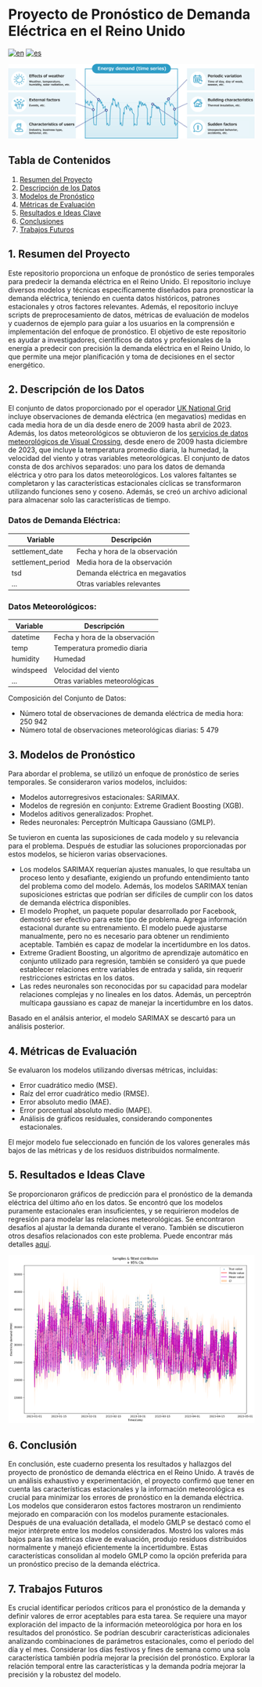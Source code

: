 # Proyecto de Pronóstico de Demanda Eléctrica en el Reino Unido
[![en](https://img.shields.io/badge/lang-en-red.svg)](https://github.com/avillalon-dev/Forecasting.ElectricityDemand.UK/blob/master/README.md)
[![es](https://img.shields.io/badge/lang-es-blue.svg)](https://github.com/avillalon-dev/Forecasting.ElectricityDemand.UK/blob/master/README.es.md)

![Problem](images/edf_ts.png)

## Tabla de Contenidos
1. [Resumen del Proyecto](#resumen-del-proyecto)
2. [Descripción de los Datos](#descripcion-de-los-datos)
3. [Modelos de Pronóstico](#modelos-de-pronostico)
4. [Métricas de Evaluación](#metricas-de-evaluacion)
5. [Resultados e Ideas Clave](#resultados-e-ideas-clave)
6. [Conclusiones](#conclusiones)
7. [Trabajos Futuros](#trabajo-futuro)

## 1. Resumen del Proyecto <a name="resumen-del-proyecto"></a>
Este repositorio proporciona un enfoque de pronóstico de series temporales para predecir la demanda eléctrica en el Reino Unido. El repositorio incluye diversos modelos y técnicas específicamente diseñados para pronosticar la demanda eléctrica, teniendo en cuenta datos históricos, patrones estacionales y otros factores relevantes. Además, el repositorio incluye scripts de preprocesamiento de datos, métricas de evaluación de modelos y cuadernos de ejemplo para guiar a los usuarios en la comprensión e implementación del enfoque de pronóstico. El objetivo de este repositorio es ayudar a investigadores, científicos de datos y profesionales de la energía a predecir con precisión la demanda eléctrica en el Reino Unido, lo que permite una mejor planificación y toma de decisiones en el sector energético.

## 2. Descripción de los Datos <a name="descripcion-de-los-datos"></a>
El conjunto de datos proporcionado por el operador [UK National Grid](https://data.nationalgrideso.com) incluye observaciones de demanda eléctrica (en megavatios) medidas en cada media hora de un día desde enero de 2009 hasta abril de 2023. Además, los datos meteorológicos se obtuvieron de los [servicios de datos meteorológicos de Visual Crossing](https://www.visualcrossing.com/weather/weather-data-services), desde enero de 2009 hasta diciembre de 2023, que incluye la temperatura promedio diaria, la humedad, la velocidad del viento y otras variables meteorológicas. 
El conjunto de datos consta de dos archivos separados: uno para los datos de demanda eléctrica y otro para los datos meteorológicos. 
Los valores faltantes se completaron y las características estacionales cíclicas se transformaron utilizando funciones seno y coseno. Además, se creó un archivo adicional para almacenar solo las características de tiempo.

### Datos de Demanda Eléctrica:
| Variable          | Descripción                        |
|-------------------|------------------------------------|
| settlement_date   | Fecha y hora de la observación      |
| settlement_period | Media hora de la observación       |
| tsd               | Demanda eléctrica en megavatios    |
| ...               | Otras variables relevantes         |

### Datos Meteorológicos:
| Variable          | Descripción                        |
|-------------------|------------------------------------|
| datetime          | Fecha y hora de la observación      |
| temp              | Temperatura promedio diaria        |
| humidity          | Humedad                            |
| windspeed         | Velocidad del viento               |
| ...               | Otras variables meteorológicas     |

Composición del Conjunto de Datos:
- Número total de observaciones de demanda eléctrica de media hora: 250 942
- Número total de observaciones meteorológicas diarias: 5 479

## 3. Modelos de Pronóstico <a name="modelos-de-pronostico"></a>
Para abordar el problema, se utilizó un enfoque de pronóstico de series temporales. Se consideraron varios modelos, incluidos:
- Modelos autorregresivos estacionales: SARIMAX.
- Modelos de regresión en conjunto: Extreme Gradient Boosting (XGB).
- Modelos aditivos generalizados: Prophet.
- Redes neuronales: Perceptrón Multicapa Gaussiano (GMLP).

Se tuvieron en cuenta las suposiciones de cada modelo y su relevancia para el problema. Después de estudiar las soluciones proporcionadas por estos modelos, se hicieron varias observaciones.

- Los modelos SARIMAX requerían ajustes manuales, lo que resultaba un proceso lento y desafiante, exigiendo un profundo entendimiento tanto del problema como del modelo. Además, los modelos SARIMAX tenían suposiciones estrictas que podrían ser difíciles de cumplir con los datos de demanda eléctrica disponibles.
- El modelo Prophet, un paquete popular desarrollado por Facebook, demostró ser efectivo para este tipo de problema. Agrega información estacional durante su entrenamiento. El modelo puede ajustarse manualmente, pero no es necesario para obtener un rendimiento aceptable. También es capaz de modelar la incertidumbre en los datos.
- Extreme Gradient Boosting, un algoritmo de aprendizaje automático en conjunto utilizado para regresión, también se consideró ya que puede establecer relaciones entre variables de entrada y salida, sin requerir restricciones estrictas en los datos.
- Las redes neuronales son reconocidas por su capacidad para modelar relaciones complejas y no lineales en los datos. Además, un perceptrón multicapa gaussiano es capaz de manejar la incertidumbre en los datos.

Basado en el análsis anterior, el modelo SARIMAX se descartó para un análisis posterior.

## 4. Métricas de Evaluación <a name="metricas-de-evaluacion"></a>
Se evaluaron los modelos utilizando diversas métricas, incluidas:
- Error cuadrático medio (MSE).
- Raíz del error cuadrático medio (RMSE).
- Error absoluto medio (MAE).
- Error porcentual absoluto medio (MAPE).
- Análisis de gráficos residuales, considerando componentes estacionales.

El mejor modelo fue seleccionado en función de los valores generales más bajos de las métricas y de los residuos distribuidos normalmente.

## 5. Resultados e Ideas Clave <a name="resultados-e-ideas-clave"></a>
Se proporcionaron gráficos de predicción para el pronóstico de la demanda eléctrica del último año en los datos. Se encontró que los modelos puramente estacionales eran insuficientes, y se requirieron modelos de regresión para modelar las relaciones meteorológicas. Se encontraron desafíos al ajustar la demanda durante el verano. También se discutieron otros desafíos relacionados con este problema. Puede encontrar más detalles [aquí](forecast_electricity_demand.html).

![Output](images/forecast_2023.png)

## 6. Conclusión <a name="conclusion"></a>
En conclusión, este cuaderno presenta los resultados y hallazgos del proyecto de pronóstico de demanda eléctrica en el Reino Unido. A través de un análisis exhaustivo y experimentación, el proyecto confirmó que tener en cuenta las características estacionales y la información meteorológica es crucial para minimizar los errores de pronóstico en la demanda eléctrica. Los modelos que consideraron estos factores mostraron un rendimiento mejorado en comparación con los modelos puramente estacionales. Después de una evaluación detallada, el modelo GMLP se destacó como el mejor intérprete entre los modelos considerados. Mostró los valores más bajos para las métricas clave de evaluación, produjo residuos distribuidos normalmente y manejó eficientemente la incertidumbre. Estas características consolidan al modelo GMLP como la opción preferida para un pronóstico preciso de la demanda eléctrica.

## 7. Trabajos Futuros <a name="trabajo-futuro"></a>
Es crucial identificar períodos críticos para el pronóstico de la demanda y definir valores de error aceptables para esta tarea. Se requiere una mayor exploración del impacto de la información meteorológica por hora en los resultados del pronóstico. Se podrían descubrir características adicionales analizando combinaciones de parámetros estacionales, como el período del día y el mes. Considerar los días festivos y fines de semana como una sola característica también podría mejorar la precisión del pronóstico. Explorar la relación temporal entre las características y la demanda podría mejorar la precisión y la robustez del modelo.
